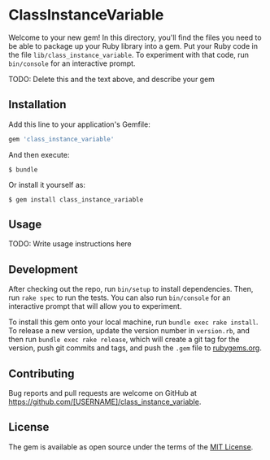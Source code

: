 # ClassInstanceVariable

Welcome to your new gem! In this directory, you'll find the files you need to be able to package up your Ruby library into a gem. Put your Ruby code in the file `lib/class_instance_variable`. To experiment with that code, run `bin/console` for an interactive prompt.

TODO: Delete this and the text above, and describe your gem

## Installation

Add this line to your application's Gemfile:

```ruby
gem 'class_instance_variable'
```

And then execute:

    $ bundle

Or install it yourself as:

    $ gem install class_instance_variable

## Usage

TODO: Write usage instructions here

## Development

After checking out the repo, run `bin/setup` to install dependencies. Then, run `rake spec` to run the tests. You can also run `bin/console` for an interactive prompt that will allow you to experiment.

To install this gem onto your local machine, run `bundle exec rake install`. To release a new version, update the version number in `version.rb`, and then run `bundle exec rake release`, which will create a git tag for the version, push git commits and tags, and push the `.gem` file to [rubygems.org](https://rubygems.org).

## Contributing

Bug reports and pull requests are welcome on GitHub at https://github.com/[USERNAME]/class_instance_variable.

## License

The gem is available as open source under the terms of the [MIT License](http://opensource.org/licenses/MIT).
